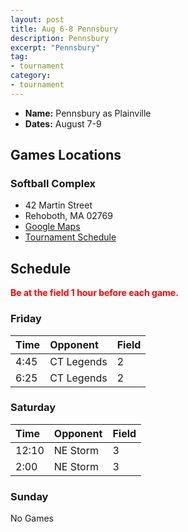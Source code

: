 ```yaml
---
layout: post
title: Aug 6-8 Pennsbury
description: Pennsbury
excerpt: "Pennsbury"
tag:
- tournament
category:
- tournament
---
```

* **Name:** Pennsbury as Plainville
* **Dates:** August 7-9

## Games Locations
### Softball Complex
* 42 Martin Street
* Rehoboth, MA 02769
* [Google Maps](https://goo.gl/maps/6r5SsUSMZ1C8Z2DT7)
* [Tournament Schedule](http://pennsburyinvitational.com/game-schedules/)

## Schedule
**<span style="color:red">Be at the field 1 hour before each game.</span>**

### Friday

| Time     | Opponent       | Field |
|:---      |:---            |:---   |
| 4:45      | CT Legends    |2   |
| 6:25      | CT Legends    |2   |

### Saturday

| Time     | Opponent       | Field |
|:---      |:---            |:---   |
| 12:10      | NE Storm  |3    |
| 2:00      | NE Storm  |3    |

### Sunday

No Games
